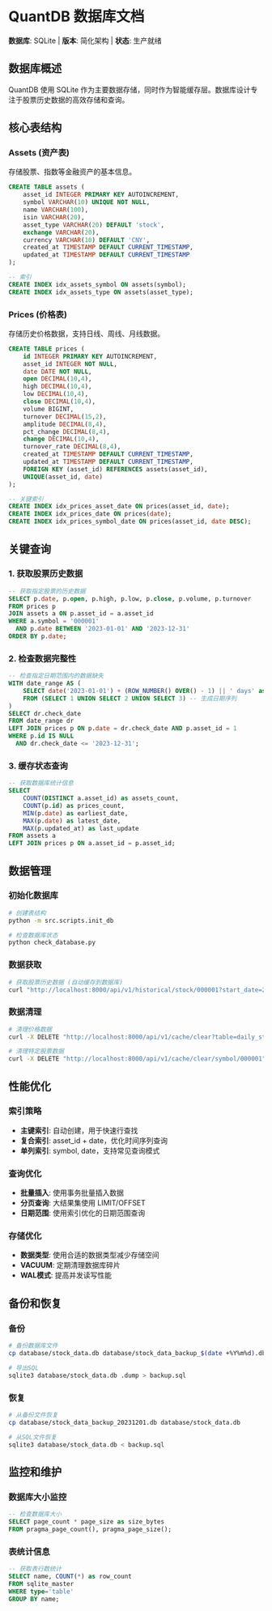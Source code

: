 # QuantDB 数据库文档

**数据库**: SQLite | **版本**: 简化架构 | **状态**: 生产就绪

## 数据库概述

QuantDB 使用 SQLite 作为主要数据存储，同时作为智能缓存层。数据库设计专注于股票历史数据的高效存储和查询。

## 核心表结构

### Assets (资产表)
存储股票、指数等金融资产的基本信息。

```sql
CREATE TABLE assets (
    asset_id INTEGER PRIMARY KEY AUTOINCREMENT,
    symbol VARCHAR(10) UNIQUE NOT NULL,
    name VARCHAR(100),
    isin VARCHAR(20),
    asset_type VARCHAR(20) DEFAULT 'stock',
    exchange VARCHAR(20),
    currency VARCHAR(10) DEFAULT 'CNY',
    created_at TIMESTAMP DEFAULT CURRENT_TIMESTAMP,
    updated_at TIMESTAMP DEFAULT CURRENT_TIMESTAMP
);

-- 索引
CREATE INDEX idx_assets_symbol ON assets(symbol);
CREATE INDEX idx_assets_type ON assets(asset_type);
```

### Prices (价格表)
存储历史价格数据，支持日线、周线、月线数据。

```sql
CREATE TABLE prices (
    id INTEGER PRIMARY KEY AUTOINCREMENT,
    asset_id INTEGER NOT NULL,
    date DATE NOT NULL,
    open DECIMAL(10,4),
    high DECIMAL(10,4),
    low DECIMAL(10,4),
    close DECIMAL(10,4),
    volume BIGINT,
    turnover DECIMAL(15,2),
    amplitude DECIMAL(8,4),
    pct_change DECIMAL(8,4),
    change DECIMAL(10,4),
    turnover_rate DECIMAL(8,4),
    created_at TIMESTAMP DEFAULT CURRENT_TIMESTAMP,
    updated_at TIMESTAMP DEFAULT CURRENT_TIMESTAMP,
    FOREIGN KEY (asset_id) REFERENCES assets(asset_id),
    UNIQUE(asset_id, date)
);

-- 关键索引
CREATE INDEX idx_prices_asset_date ON prices(asset_id, date);
CREATE INDEX idx_prices_date ON prices(date);
CREATE INDEX idx_prices_symbol_date ON prices(asset_id, date DESC);
```

## 关键查询

### 1. 获取股票历史数据
```sql
-- 获取指定股票的历史数据
SELECT p.date, p.open, p.high, p.low, p.close, p.volume, p.turnover
FROM prices p
JOIN assets a ON p.asset_id = a.asset_id
WHERE a.symbol = '000001'
  AND p.date BETWEEN '2023-01-01' AND '2023-12-31'
ORDER BY p.date;
```

### 2. 检查数据完整性
```sql
-- 检查指定日期范围内的数据缺失
WITH date_range AS (
    SELECT date('2023-01-01') + (ROW_NUMBER() OVER() - 1) || ' days' as check_date
    FROM (SELECT 1 UNION SELECT 2 UNION SELECT 3) -- 生成日期序列
)
SELECT dr.check_date
FROM date_range dr
LEFT JOIN prices p ON p.date = dr.check_date AND p.asset_id = 1
WHERE p.id IS NULL
  AND dr.check_date <= '2023-12-31';
```

### 3. 缓存状态查询
```sql
-- 获取数据库统计信息
SELECT 
    COUNT(DISTINCT a.asset_id) as assets_count,
    COUNT(p.id) as prices_count,
    MIN(p.date) as earliest_date,
    MAX(p.date) as latest_date,
    MAX(p.updated_at) as last_update
FROM assets a
LEFT JOIN prices p ON a.asset_id = p.asset_id;
```

## 数据管理

### 初始化数据库
```bash
# 创建表结构
python -m src.scripts.init_db

# 检查数据库状态
python check_database.py
```

### 数据获取
```bash
# 获取股票历史数据 (自动缓存到数据库)
curl "http://localhost:8000/api/v1/historical/stock/000001?start_date=20230101&end_date=20230131"
```

### 数据清理
```bash
# 清理价格数据
curl -X DELETE "http://localhost:8000/api/v1/cache/clear?table=daily_stock_data"

# 清理特定股票数据
curl -X DELETE "http://localhost:8000/api/v1/cache/clear/symbol/000001"
```

## 性能优化

### 索引策略
- **主键索引**: 自动创建，用于快速行查找
- **复合索引**: asset_id + date，优化时间序列查询
- **单列索引**: symbol, date，支持常见查询模式

### 查询优化
- **批量插入**: 使用事务批量插入数据
- **分页查询**: 大结果集使用 LIMIT/OFFSET
- **日期范围**: 使用索引优化的日期范围查询

### 存储优化
- **数据类型**: 使用合适的数据类型减少存储空间
- **VACUUM**: 定期清理数据库碎片
- **WAL模式**: 提高并发读写性能

## 备份和恢复

### 备份
```bash
# 备份数据库文件
cp database/stock_data.db database/stock_data_backup_$(date +%Y%m%d).db

# 导出SQL
sqlite3 database/stock_data.db .dump > backup.sql
```

### 恢复
```bash
# 从备份文件恢复
cp database/stock_data_backup_20231201.db database/stock_data.db

# 从SQL文件恢复
sqlite3 database/stock_data.db < backup.sql
```

## 监控和维护

### 数据库大小监控
```sql
-- 检查数据库大小
SELECT page_count * page_size as size_bytes 
FROM pragma_page_count(), pragma_page_size();
```

### 表统计信息
```sql
-- 获取表行数统计
SELECT name, COUNT(*) as row_count 
FROM sqlite_master 
WHERE type='table' 
GROUP BY name;
```
